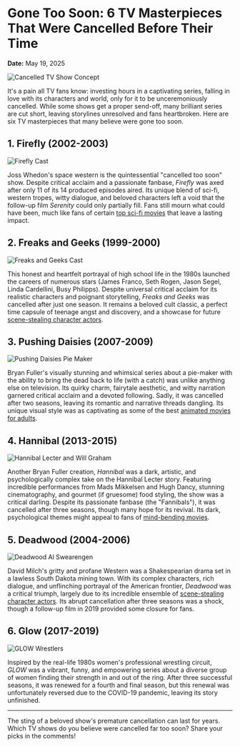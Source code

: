# Gone Too Soon: 6 TV Masterpieces That Were Cancelled Before Their Time

**Date:** May 19, 2025

![Cancelled TV Show Concept](backdrop_tmdbtvid:1396) 

It's a pain all TV fans know: investing hours in a captivating series, falling in love with its characters and world, only for it to be unceremoniously cancelled. While some shows get a proper send-off, many brilliant series are cut short, leaving storylines unresolved and fans heartbroken. Here are six TV masterpieces that many believe were gone too soon.

## 1. Firefly (2002-2003)

![Firefly Cast](tmdbtvid:1437)

Joss Whedon's space western is the quintessential "cancelled too soon" show. Despite critical acclaim and a passionate fanbase, *Firefly* was axed after only 11 of its 14 produced episodes aired. Its unique blend of sci-fi, western tropes, witty dialogue, and beloved characters left a void that the follow-up film *Serenity* could only partially fill. Fans still mourn what could have been, much like fans of certain [top sci-fi movies](/blog/top-5-sci-fi-movies-last-decade) that leave a lasting impact.

## 2. Freaks and Geeks (1999-2000)

![Freaks and Geeks Cast](tmdbtvid:500)

This honest and heartfelt portrayal of high school life in the 1980s launched the careers of numerous stars (James Franco, Seth Rogen, Jason Segel, Linda Cardellini, Busy Philipps). Despite universal critical acclaim for its realistic characters and poignant storytelling, *Freaks and Geeks* was cancelled after just one season. It remains a beloved cult classic, a perfect time capsule of teenage angst and discovery, and a showcase for future [scene-stealing character actors](/blog/scene-stealing-character-actors).

## 3. Pushing Daisies (2007-2009)

![Pushing Daisies Pie Maker](tmdbtvid:7922)

Bryan Fuller's visually stunning and whimsical series about a pie-maker with the ability to bring the dead back to life (with a catch) was unlike anything else on television. Its quirky charm, fairytale aesthetic, and witty narration garnered critical acclaim and a devoted following. Sadly, it was cancelled after two seasons, leaving its romantic and narrative threads dangling. Its unique visual style was as captivating as some of the best [animated movies for adults](/blog/animated-movies-for-adults).

## 4. Hannibal (2013-2015)

![Hannibal Lecter and Will Graham](tmdbtvid:40008)

Another Bryan Fuller creation, *Hannibal* was a dark, artistic, and psychologically complex take on the Hannibal Lecter story. Featuring incredible performances from Mads Mikkelsen and Hugh Dancy, stunning cinematography, and gourmet (if gruesome) food styling, the show was a critical darling. Despite its passionate fanbase (the "Fannibals"), it was cancelled after three seasons, though many hope for its revival. Its dark, psychological themes might appeal to fans of [mind-bending movies](/blog/mind-bending-movies-question-reality).

## 5. Deadwood (2004-2006)

![Deadwood Al Swearengen](tmdbtvid:179)

David Milch's gritty and profane Western was a Shakespearian drama set in a lawless South Dakota mining town. With its complex characters, rich dialogue, and unflinching portrayal of the American frontier, *Deadwood* was a critical triumph, largely due to its incredible ensemble of [scene-stealing character actors](/blog/scene-stealing-character-actors). Its abrupt cancellation after three seasons was a shock, though a follow-up film in 2019 provided some closure for fans.

## 6. Glow (2017-2019)

![GLOW Wrestlers](tmdbtvid:67767)

Inspired by the real-life 1980s women's professional wrestling circuit, *GLOW* was a vibrant, funny, and empowering series about a diverse group of women finding their strength in and out of the ring. After three successful seasons, it was renewed for a fourth and final season, but this renewal was unfortunately reversed due to the COVID-19 pandemic, leaving its story unfinished.

---

The sting of a beloved show's premature cancellation can last for years. Which TV shows do you believe were cancelled far too soon? Share your picks in the comments!